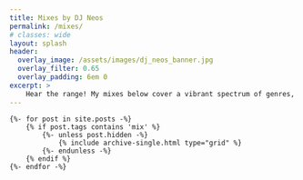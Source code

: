 ```yaml
---
title: Mixes by DJ Neos
permalink: /mixes/
# classes: wide
layout: splash
header:
  overlay_image: /assets/images/dj_neos_banner.jpg
  overlay_filter: 0.65
  overlay_padding: 6em 0
excerpt: >
    Hear the range! My mixes below cover a vibrant spectrum of genres, from classic throwbacks to modern beats. Find your perfect groove and discover the sounds I love to spin. 🤘🔊
---
```


<div class="entries-{{ entries_layout }}">

    {%- for post in site.posts -%}
        {% if post.tags contains 'mix' %}
            {%- unless post.hidden -%}
                {% include archive-single.html type="grid" %}
            {%- endunless -%}
        {% endif %}
    {%- endfor -%}

</div>


<!-- <ul>
    {% for post in site.posts %} 
        {% if post.tags contains "mix" %}
            <li><a href="{{post.url}}">{{ post.title }}</li> 
        {% endif %}
    {% endfor %}
</ul> -->

